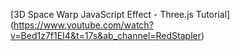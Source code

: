 [3D Space Warp JavaScript Effect - Three.js Tutorial]
(https://www.youtube.com/watch?v=Bed1z7f1EI4&t=17s&ab_channel=RedStapler)